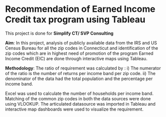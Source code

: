 # Recommendation of Earned Income Credit tax program using Tableau
 This project is done for **Simplify CT/ SVP Consulting**

**Aim**:
In this project, analysis of publicly available data from the IRS and US Census Bureau for all the zip codes in Connecticut and identification of the zip codes which are in highest need of promotion of the program Earned Income Credit (EIC) are done through interactive maps using Tableau. 

**Methodology**:
The ratio of requirement was calculated by :
i) The numerator of the ratio is the number of returns per income band per zip code. 
ii) The denominator of the data had the total population and the percentage per income band. 

Excel was used to calculate the number of households per income band. Matching of the common zip codes in both the data sources were done using VLOOKUP. The articulated datasource was imported in Tableau and interactive map dashboards were used to visualize the requirement.



